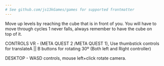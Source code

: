 ```yaml
---
# See github.com/js13kGames/games for supported frontmatter
---
```

Move up levels by reaching the cube that is in front of you. You will have to move through cycles 1 never falls, always remember to have the cube on top of it.

CONTROLS
VR - (META QUEST 2 /META QUEST 1), Use thumbstick controls for translateA || B buttons for rotating 30º (Both left and Right controller)

DESKTOP - WASD controls, mouse left+click rotate camera.